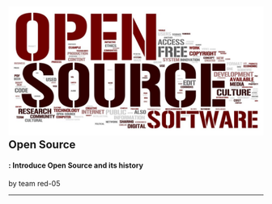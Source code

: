 ## ![](/assets/open-source-software.jpeg)Open Source

#### : Introduce Open Source and its history

by team red-05

---



